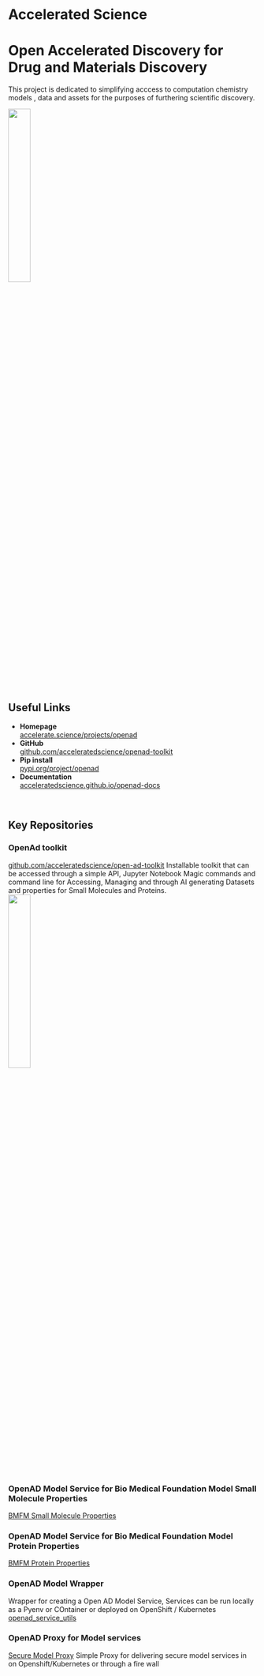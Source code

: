 # Accelerated Science 
# Open Accelerated Discovery for Drug and Materials Discovery

This project is dedicated to simplifying acccess to computation chemistry models , data and assets for the purposes of furthering scientific discovery.

<img src="https://github.com/user-attachments/assets/684f090b-92a8-41a0-a805-5fd38204d5f4" width="30%" height="30%" >


## Useful Links
- **Homepage**<br>
  [accelerate.science/projects/openad](https://accelerate.science/projects/openad)
- **GitHub**<br>
  [github.com/acceleratedscience/openad-toolkit](https://github.com/acceleratedscience/openad-toolkit)
- **Pip install**<br>
  [pypi.org/project/openad](https://pypi.org/project/openad)
- **Documentation**<br>
  [acceleratedscience.github.io/openad-docs](https://acceleratedscience.github.io/openad-docs)
<br>

## Key Repositories
  ### OpenAd toolkit
  [github.com/acceleratedscience/open-ad-toolkit](https://github.com/acceleratedscience/open-ad-toolkit)
  Installable toolkit that can be accessed through a simple API, Jupyter Notebook Magic commands and command line for Accessing, Managing and through AI generating Datasets and properties for Small Molecules and Proteins. 
<br> <img src="https://github.com/user-attachments/assets/226d5a39-5098-4d8f-bcb9-7990e0277edc" width="30%" height="30%" >

  ### OpenAD Model Service for Bio Medical Foundation Model Small Molecule Properties 
  [BMFM Small Molecule Properties](https://github.com/acceleratedscience/bmfm-sm)
  
  ### OpenAD Model Service for Bio Medical Foundation Model Protein Properties 
  [BMFM Protein Properties](https://github.com/acceleratedscience/bmfm_mammal_inference)

  ### OpenAD Model Wrapper
  Wrapper for creating a Open AD Model Service, Services can be run locally as a Pyenv or COntainer or deployed on OpenShift / Kubernetes
  [openad_service_utils](https://github.com/acceleratedscience/openad_service_utils)

  ### OpenAD Proxy for Model services
  [Secure Model Proxy](https://github.com/acceleratedscience/guardian)
  Simple Proxy for delivering secure model services in on Openshift/Kubernetes or through a fire wall 
